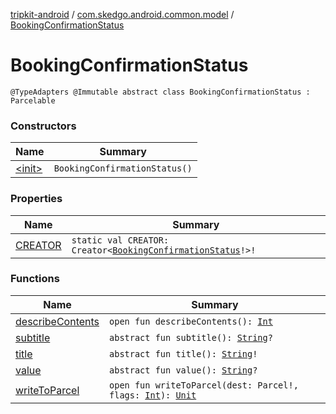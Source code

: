 [tripkit-android](../../index.md) / [com.skedgo.android.common.model](../index.md) / [BookingConfirmationStatus](./index.md)

# BookingConfirmationStatus

`@TypeAdapters @Immutable abstract class BookingConfirmationStatus : Parcelable`

### Constructors

| Name | Summary |
|---|---|
| [&lt;init&gt;](-init-.md) | `BookingConfirmationStatus()` |

### Properties

| Name | Summary |
|---|---|
| [CREATOR](-c-r-e-a-t-o-r.md) | `static val CREATOR: Creator<`[`BookingConfirmationStatus`](./index.md)`!>!` |

### Functions

| Name | Summary |
|---|---|
| [describeContents](describe-contents.md) | `open fun describeContents(): `[`Int`](https://kotlinlang.org/api/latest/jvm/stdlib/kotlin/-int/index.html) |
| [subtitle](subtitle.md) | `abstract fun subtitle(): `[`String`](https://kotlinlang.org/api/latest/jvm/stdlib/kotlin/-string/index.html)`?` |
| [title](title.md) | `abstract fun title(): `[`String`](https://kotlinlang.org/api/latest/jvm/stdlib/kotlin/-string/index.html)`!` |
| [value](value.md) | `abstract fun value(): `[`String`](https://kotlinlang.org/api/latest/jvm/stdlib/kotlin/-string/index.html)`?` |
| [writeToParcel](write-to-parcel.md) | `open fun writeToParcel(dest: Parcel!, flags: `[`Int`](https://kotlinlang.org/api/latest/jvm/stdlib/kotlin/-int/index.html)`): `[`Unit`](https://kotlinlang.org/api/latest/jvm/stdlib/kotlin/-unit/index.html) |
